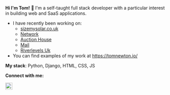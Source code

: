 **Hi I'm Tom!** 👋  I'm a self-taught full stack developer with a particular interest in building web and SaaS applications.

- I have recently been working on: 
  * [sizemysolar.co.uk](https://github.com/TomNewton1/size_my_solar-2)
  * [Network](https://github.com/TomNewton1/network)
  * [Auction House](https://auction-house-commerce.herokuapp.com/)
  * [Mail](https://github.com/TomNewton1/mail)
  * [Riverlevels Uk](https://riverlevelsuk.herokuapp.com/)
- You can find examples of my work at https://tomnewton.io/

**My stack**: Python, Django, HTML, CSS, JS

**Connect with me:**


[<img align="left" alt="codeSTACKr | LinkedIn" width="22px" src="https://cdn.jsdelivr.net/npm/simple-icons@v3/icons/linkedin.svg" />][linkedin]

<!--
**TomNewton1/TomNewton1** is a ✨ _special_ ✨ repository because its `README.md` (this file) appears on your GitHub profile.

Here are some ideas to get you started:

- 🔭 I’m currently working on ...
- 🌱 I’m currently learning ...
- 👯 I’m looking to collaborate on ...
- 🤔 I’m looking for help with ...
- 💬 Ask me about ...
- 📫 How to reach me: ...
- 😄 Pronouns: ...
- ⚡ Fun fact: ...
-->

[linkedin]: https://www.linkedin.com/in/thomas-newton-2a5037144/
